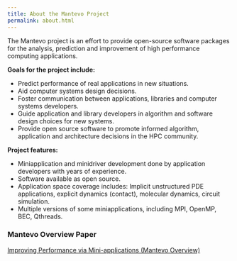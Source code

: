 ```yaml
---
title: About the Mantevo Project
permalink: about.html
---
```


The Mantevo project is an effort to provide open-source software packages for the analysis, prediction and improvement of high performance computing applications.

**Goals for the project include:**

*   Predict performance of real applications in new situations.
*   Aid computer systems design decisions.
*   Foster communication between applications, libraries and computer systems developers.
*   Guide application and library developers in algorithm and software design choices for new systems.
*   Provide open source software to promote informed algorithm, application and architecture decisions in the HPC community.

**Project features:**

*   Miniapplication and minidriver development done by application developers with years of experience.
*   Software available as open source.
*   Application space coverage includes: Implicit unstructured PDE applications, explicit dynamics (contact), molecular dynamics, circuit simulation.
*   Multiple versions of some miniapplications, including MPI, OpenMP, BEC, Qthreads.

### Mantevo Overview Paper

[Improving Performance via Mini-applications (Mantevo Overview)](http://www.mantevo.org/MantevoOverview.pdf)